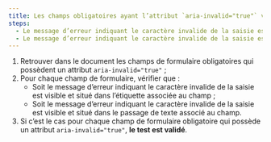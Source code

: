 ```yaml
---
title: Les champs obligatoires ayant l’attribut `aria-invalid="true"` vérifient-ils une de ces conditions ?
steps:
  - Le message d’erreur indiquant le caractère invalide de la saisie est visible et situé dans l’étiquette associée au champ ;
  - Le message d’erreur indiquant le caractère invalide de la saisie est visible et situé dans le [passage de texte](#passage-de-texte-lie-par-aria-labelledby-ou-aria-describedby) associé au champ.
---
```


1. Retrouver dans le document les champs de formulaire obligatoires qui possèdent un attribut `aria-invalid="true"` ;
2. Pour chaque champ de formulaire, vérifier que :
   - Soit le message d’erreur indiquant le caractère invalide de la saisie est visible et situé dans l’étiquette associée au champ ;
   - Soit le message d’erreur indiquant le caractère invalide de la saisie est visible et situé dans le passage de texte associé au champ.
3. Si c’est le cas pour chaque champ de formulaire obligatoire qui possède un attribut `aria-invalid="true"`, **le test est validé**.
